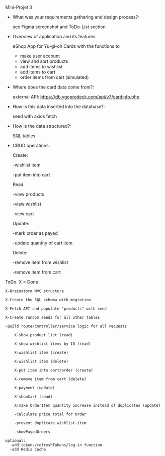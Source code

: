 Mini-Projet 3

-	What was your requirements gathering and design process?:

  	see Figma screenshot and ToDo-List section
-	Overview of application and its features:

    eShop App for Yu-gi-oh Cards
  	with the functions to
 	  - make user account
  	- view and sort products
  	- add items to wishlist
    - add items to cart
    - order items from cart (simulated)
-	Where does the card data come from?:

    external API: https://db.ygoprodeck.com/api/v7/cardinfo.php
- How is this data inserted into the database?:

    seed with axios fetch
-	How is the data structured?:

  	SQL tables
-	CRUD operations:
  
      Create:
      
      -wishlist item
        
      -put item into cart
      
      Read:
      
      -view products
 	
      -view wishlist
 	
      -view cart
      
      Update:
      
      -mark order as payed
 	
      -update quantity of cart item
      
      Delete:
      
      -remove item from wishlist
 	
      -remove item from cart


  ToDo: X = Done

    X-Brainstorm MVC structure

    X-Create the SQL schema with migration
    
    X-Fetch API and populate "products" with seed
    
    X-Create random seeds for all other tables

    -Build route/controller/service logic for all requests

        X-show product list (read)
        
        X-show wishlist items by ID (read)
        
        X-wishlist item (create)
        
        X-wishlist item (delete)
        
        X-put item into cart/order (create)
        
        X-remove item from cart (delete)
        
        X-payment (update)
        
        X-showCart (read)
        
        X-make OrderItem quantity increase instead of duplicates (update)
        
        -calculate price total for Order
    
        -prevent duplicate wishlist-item
        
        -showPayedOrders

    optional:
      -add tokens/refreshTokens/log-in function
      -add Redis cache

  
    


